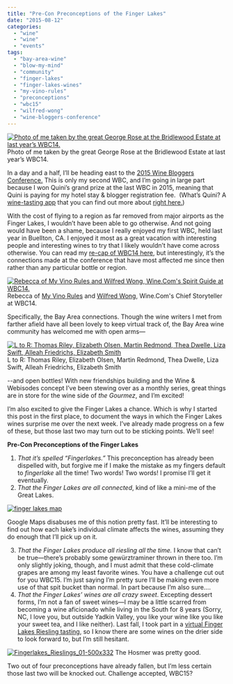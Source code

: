 ```yaml
---
title: "Pre-Con Preconceptions of the Finger Lakes"
date: "2015-08-12"
categories:
  - "wine"
  - "wine"
  - "events"
tags:
  - "bay-area-wine"
  - "blow-my-mind"
  - "community"
  - "finger-lakes"
  - "finger-lakes-wines"
  - "my-vino-rules"
  - "preconceptions"
  - "wbc15"
  - "wilfred-wong"
  - "wine-bloggers-conference"
---
```





<div class="caption">

[![Photo of me taken by the great George Rose at the Bridlewood Estate at last year’s WBC14.](http://s3.amazonaws.com/thegourmez-wpmedia/2015/08/george-rose-shot-500x402.jpg)](http://s3.amazonaws.com/thegourmez-wpmedia/2015/08/george-rose-shot.jpg) Photo of me taken by the great George Rose at the Bridlewood Estate at last year’s WBC14.</div>


In a day and a half, I’ll be heading east to the [2015 Wine Bloggers Conference.](http://winebloggersconference.org/) This is only my second WBC, and I’m going in large part because I won Quini’s grand prize at the last WBC in 2015, meaning that Quini is paying for my hotel stay & blogger registration fee.  (What’s Quini? A [wine-tasting app](https://quiniwine.com/) that you can find out more about [right here.](http://thegourmez.com/2014/08/19/the-quini-app-and-my-changing-wine-reviews/))

With the cost of flying to a region as far removed from major airports as the Finger Lakes, I wouldn’t have been able to go otherwise. And not going would have been a shame, because I really enjoyed my first WBC, held last year in Buellton, CA. I enjoyed it most as a great vacation with interesting people and interesting wines to try that I likely wouldn’t have come across otherwise. You can read my [re-cap of WBC14 here](http://thegourmez.com/2014/07/22/wbc14-thoughts-wine-bloggers-conference/), but interestingly, it’s the connections made at the conference that have most affected me since then rather than any particular bottle or region.




<div class="caption">

[![Rebecca of My Vino Rules and Wilfred Wong, Wine.Com's Spirit Guide at WBC14.](http://s3.amazonaws.com/thegourmez-wpmedia/2014/07/WBC_14_147-300x200.jpg)](http://s3.amazonaws.com/thegourmez-wpmedia/2014/07/WBC_14_147.jpg) Rebecca of [My Vino Rules](http://myvinorules.com/vinorules/) and [Wilfred Wong,](https://www.facebook.com/Wilffred) Wine.Com's Chief Storyteller at WBC14.</div>


Specifically, the Bay Area connections. Though the wine writers I met from farther afield have all been lovely to keep virtual track of, the Bay Area wine community has welcomed me with open arms—




<div class="caption">

[![L to R: Thomas Riley, Elizabeth Olsen, Martin Redmond, Thea Dwelle, Liza Swift, Alleah Friedrichs, Elizabeth Smith](http://s3.amazonaws.com/thegourmez-wpmedia/2015/07/Bliss_Imports_007-500x334.jpg)](http://s3.amazonaws.com/thegourmez-wpmedia/2015/07/Bliss_Imports_007.jpg) L to R: Thomas Riley, Elizabeth Olsen, Martin Redmond, Thea Dwelle, Liza Swift, Alleah Friedrichs, Elizabeth Smith</div>


\--and open bottles! With new friendships building and the Wine & Webisodes concept I’ve been stewing over as a monthly series, great things are in store for the wine side of _the Gourmez_, and I’m excited!

I’m also excited to give the Finger Lakes a chance. Which is why I started this post in the first place, to document the ways in which the Finger Lakes wines surprise me over the next week. I’ve already made progress on a few of these, but those last two may turn out to be sticking points. We’ll see!

**Pre-Con Preconceptions of the Finger Lakes**

1. _That it’s spelled “Fingerlakes.”_ This preconception has already been dispelled with, but forgive me if I make the mistake as my fingers default to _fingerlake_ all the time! Two words! Two words! I promise I’ll get it eventually.
2. _That the Finger Lakes are all connected_, kind of like a mini-me of the Great Lakes.

[![finger lakes map](http://s3.amazonaws.com/thegourmez-wpmedia/2015/08/finger-lakes-map-500x254.jpg)](http://s3.amazonaws.com/thegourmez-wpmedia/2015/08/finger-lakes-map.jpg)

Google Maps disabuses me of this notion pretty fast. It’ll be interesting to find out how each lake’s individual climate affects the wines, assuming they do enough that I’ll pick up on it.

3. _That the Finger Lakes produce all riesling all the time._ I know that can’t be true—there’s probably some gewürztraminer thrown in there too. I’m only slightly joking, though, and I must admit that these cold-climate grapes are among my least favorite wines. You have a challenge cut out for you WBC15. I’m just saying I’m pretty sure I’ll be making even more use of that spit bucket than normal. In part because I’m also sure….
4. _That the Finger Lakes’ wines are all crazy sweet_. Excepting dessert forms, I’m not a fan of sweet wines—I may be a little scarred from becoming a wine aficionado while living in the South for 8 years (Sorry, NC, I love you, but outside Yadkin Valley, you like your wine like you like your sweet tea, and I like neither). Last fall, I took part in a [virtual Finger Lakes Riesling tasting](http://thegourmez.com/2014/09/27/finger-lakes-2013-riesling-launch-live-on-twitter-and-facebook/), so I know there are some wines on the drier side to look forward to, but I’m still hesitant.




<div class="caption">

[![Fingerlakes_Rieslings_01-500x332](http://s3.amazonaws.com/thegourmez-wpmedia/2014/09/Fingerlakes_Rieslings_01-500x332.jpg)](http://s3.amazonaws.com/thegourmez-wpmedia/2014/09/Fingerlakes_Rieslings_01-500x332.jpg) The Hosmer was pretty good.</div>


Two out of four preconceptions have already fallen, but I’m less certain those last two will be knocked out. Challenge accepted, WBC15?
